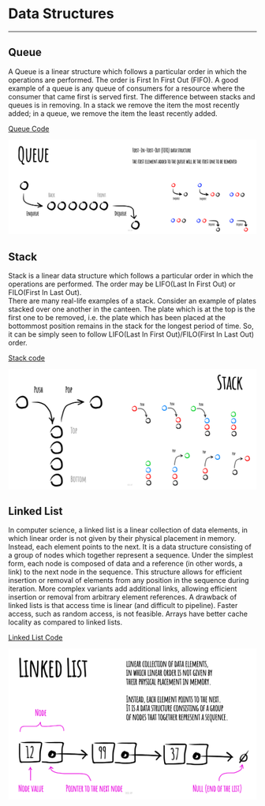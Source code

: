 # Data Structures   
***
## Queue   
A Queue is a linear structure which follows a particular order in which the operations are performed. The order is First In First Out (FIFO). A good example of a queue is any queue of consumers for a resource where the consumer that came first is served first. The difference between stacks and queues is in removing. In a stack we remove the item the most recently added; in a queue, we remove the item the least recently added.   

[Queue Code](https://github.com/Anton-Tretiak/Data-Structures/blob/master/queue.js)   

![](https://github.com/trekhleb/javascript-algorithms/raw/master/src/data-structures/queue/images/queue.jpeg)   


## Stack
Stack is a linear data structure which follows a particular order in which the operations are performed. The order may be LIFO(Last In First Out) or FILO(First In Last Out).   
There are many real-life examples of a stack. Consider an example of plates stacked over one another in the canteen. The plate which is at the top is the first one to be removed, i.e. the plate which has been placed at the bottommost position remains in the stack for the longest period of time. So, it can be simply seen to follow LIFO(Last In First Out)/FILO(First In Last Out) order.  
 
[Stack code](https://github.com/Anton-Tretiak/Data-Structures/blob/master/stack.js)

![](https://github.com/trekhleb/javascript-algorithms/raw/master/src/data-structures/stack/images/stack.jpeg)


## Linked List    
In computer science, a linked list is a linear collection of data elements, in which linear order is not given by their physical placement in memory. Instead, each element points to the next. It is a data structure consisting of a group of nodes which together represent a sequence. Under the simplest form, each node is composed of data and a reference (in other words, a link) to the next node in the sequence. This structure allows for efficient insertion or removal of elements from any position in the sequence during iteration. More complex variants add additional links, allowing efficient insertion or removal from arbitrary element references. A drawback of linked lists is that access time is linear (and difficult to pipeline). Faster access, such as random access, is not feasible. Arrays have better cache locality as compared to linked lists.     

[Linked List Code](https://github.com/Anton-Tretiak/Data-Structures/blob/master/Linked%20List.js)  

![](https://github.com/trekhleb/javascript-algorithms/raw/master/src/data-structures/linked-list/images/linked-list.jpeg)